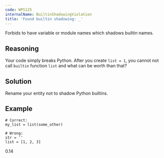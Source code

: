 ```yaml
---
code: WPS125
internalName: BuiltinShadowingViolation
title: 'Found builtin shadowing: _'
---
```


Forbids to have variable or module names which shadows builtin names.

## Reasoning
Your code simply breaks Python. After you create `list = 1`, you
cannot not call `builtin` function `list` and what can be worth than
that?

## Solution
Rename your entity not to shadow Python builtins.

## Example

    # Correct:
    my_list = list(some_other)
    
    # Wrong:
    str = ''
    list = [1, 2, 3]

<div class="versionadded">

0.14

</div>